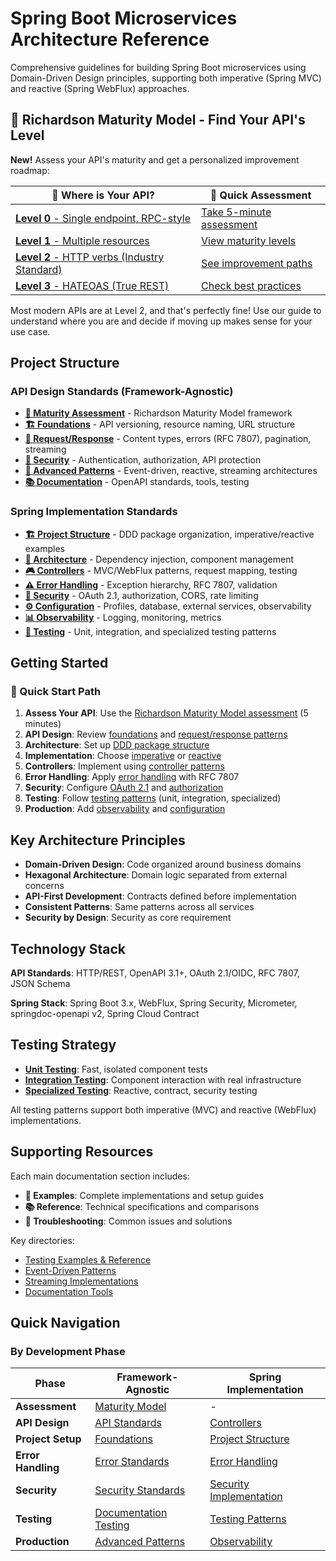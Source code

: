 # Spring Boot Microservices Architecture Reference

Comprehensive guidelines for building Spring Boot microservices using Domain-Driven Design principles, supporting both imperative (Spring MVC) and reactive (Spring WebFlux) approaches.

## 🎯 Richardson Maturity Model - Find Your API's Level

**New!** Assess your API's maturity and get a personalized improvement roadmap:

<div align="center">

| 📍 **Where is Your API?** | 🚀 **Quick Assessment** |
|---------------------------|-------------------------|
| [**Level 0** - Single endpoint, RPC-style](api-design/maturity-model/level-0/) | [Take 5-minute assessment](api-design/maturity-model/assessment-guide.md) |
| [**Level 1** - Multiple resources](api-design/maturity-model/level-1/) | [View maturity levels](api-design/maturity-model/) |
| [**Level 2** - HTTP verbs (Industry Standard)](api-design/maturity-model/level-2/) | [See improvement paths](api-design/maturity-model/#quick-assessment) |
| [**Level 3** - HATEOAS (True REST)](api-design/maturity-model/level-3/) | [Check best practices](api-design/maturity-model/level-3/best-practices.md) |

</div>

Most modern APIs are at Level 2, and that's perfectly fine! Use our guide to understand where you are and decide if moving up makes sense for your use case.

## Project Structure

### API Design Standards (Framework-Agnostic)

- **[🎯 Maturity Assessment](api-design/maturity-model/)** - Richardson Maturity Model framework
- **[🏗️ Foundations](api-design/foundations/)** - API versioning, resource naming, URL structure
- **[🔄 Request/Response](api-design/request-response/)** - Content types, errors (RFC 7807), pagination, streaming
- **[🔐 Security](api-design/security/)** - Authentication, authorization, API protection
- **[🚀 Advanced Patterns](api-design/advanced-patterns/)** - Event-driven, reactive, streaming architectures
- **[📚 Documentation](api-design/documentation/)** - OpenAPI standards, tools, testing

### Spring Implementation Standards

- **[🏗️ Project Structure](spring-design/project-structure/)** - DDD package organization, imperative/reactive examples
- **[🎯 Architecture](spring-design/architecture/)** - Dependency injection, component management
- **[🎮 Controllers](spring-design/controllers/)** - MVC/WebFlux patterns, request mapping, testing
- **[⚠️ Error Handling](spring-design/error-handling/)** - Exception hierarchy, RFC 7807, validation
- **[🔐 Security](spring-design/security/)** - OAuth 2.1, authorization, CORS, rate limiting
- **[⚙️ Configuration](spring-design/configuration/)** - Profiles, database, external services, observability
- **[📊 Observability](spring-design/observability/)** - Logging, monitoring, metrics
- **[🧪 Testing](spring-design/testing/)** - Unit, integration, and specialized testing patterns

## Getting Started

### 🚀 Quick Start Path

1. **Assess Your API**: Use the [Richardson Maturity Model assessment](api-design/maturity-model/assessment-guide.md) (5 minutes)
2. **API Design**: Review [foundations](api-design/foundations/) and [request/response patterns](api-design/request-response/)
3. **Architecture**: Set up [DDD package structure](spring-design/project-structure/Package-Organization.md)
4. **Implementation**: Choose [imperative](spring-design/project-structure/Imperative-Examples.md) or [reactive](spring-design/project-structure/Reactive-Examples.md)
5. **Controllers**: Implement using [controller patterns](spring-design/controllers/)
6. **Error Handling**: Apply [error handling](spring-design/error-handling/) with RFC 7807
7. **Security**: Configure [OAuth 2.1](spring-design/security/OAuth2-Resource-Server.md) and [authorization](spring-design/security/)
8. **Testing**: Follow [testing patterns](spring-design/testing/) (unit, integration, specialized)
9. **Production**: Add [observability](spring-design/observability/) and [configuration](spring-design/configuration/)

## Key Architecture Principles

- **Domain-Driven Design**: Code organized around business domains
- **Hexagonal Architecture**: Domain logic separated from external concerns
- **API-First Development**: Contracts defined before implementation
- **Consistent Patterns**: Same patterns across all services
- **Security by Design**: Security as core requirement

## Technology Stack

**API Standards**: HTTP/REST, OpenAPI 3.1+, OAuth 2.1/OIDC, RFC 7807, JSON Schema

**Spring Stack**: Spring Boot 3.x, WebFlux, Spring Security, Micrometer, springdoc-openapi v2, Spring Cloud Contract

## Testing Strategy

- **[Unit Testing](spring-design/testing/unit-testing/)**: Fast, isolated component tests
- **[Integration Testing](spring-design/testing/integration-testing/)**: Component interaction with real infrastructure
- **[Specialized Testing](spring-design/testing/specialized-testing/)**: Reactive, contract, security testing

All testing patterns support both imperative (MVC) and reactive (WebFlux) implementations.

## Supporting Resources

Each main documentation section includes:
- **📁 Examples**: Complete implementations and setup guides
- **📚 Reference**: Technical specifications and comparisons
- **🔧 Troubleshooting**: Common issues and solutions

Key directories:
- [Testing Examples & Reference](examples/testing/)
- [Event-Driven Patterns](api-design/advanced-patterns/examples/event-driven/)
- [Streaming Implementations](api-design/examples/streaming/)
- [Documentation Tools](api-design/documentation/examples/documentation-tools/)

## Quick Navigation

### By Development Phase

| Phase | Framework-Agnostic | Spring Implementation |
|-------|-------------------|----------------------|
| **Assessment** | [Maturity Model](api-design/maturity-model/) | - |
| **API Design** | [API Standards](api-design/) | [Controllers](spring-design/controllers/) |
| **Project Setup** | [Foundations](api-design/foundations/) | [Project Structure](spring-design/project-structure/) |
| **Error Handling** | [Error Standards](api-design/request-response/Error-Response-Standards.md) | [Error Handling](spring-design/error-handling/) |
| **Security** | [Security Standards](api-design/security/) | [Security Implementation](spring-design/security/) |
| **Testing** | [Documentation Testing](api-design/documentation/Documentation-Testing.md) | [Testing Patterns](spring-design/testing/) |
| **Production** | [Advanced Patterns](api-design/advanced-patterns/) | [Observability](spring-design/observability/) |

